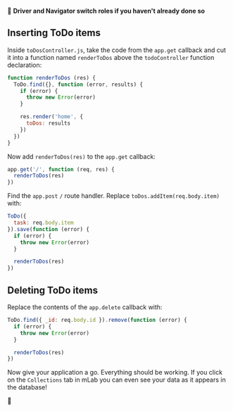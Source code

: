 :twisted_rightwards_arrows: **Driver and Navigator switch roles if you haven't already done so**

## Inserting ToDo items

Inside `toDosController.js`, take the code from the `app.get` callback and cut it into a function named `renderToDos` above the `todoController` function declaration:

```js
function renderToDos (res) {
  ToDo.find({}, function (error, results) {
    if (error) {
      throw new Error(error)
    }

    res.render('home', {
      toDos: results
    })
  })
}
```

Now add `renderToDos(res)` to the `app.get` callback:

```js
app.get('/', function (req, res) {
  renderToDos(res)
})
```

Find the `app.post` `/` route handler. Replace `toDos.addItem(req.body.item)` with:

```js
ToDo({
  task: req.body.item
}).save(function (error) {
  if (error) {
    throw new Error(error)
  }

  renderToDos(res)
})
```

## Deleting ToDo items

Replace the contents of the `app.delete` callback with: 

```js
ToDo.find({ _id: req.body.id }).remove(function (error) {
  if (error) {
    throw new Error(error)
  }

  renderToDos(res)
})
```

Now give your application a go. Everything should be working. If you click on the `Collections` tab in mLab you can even see your data as it appears in the database!

:tada: